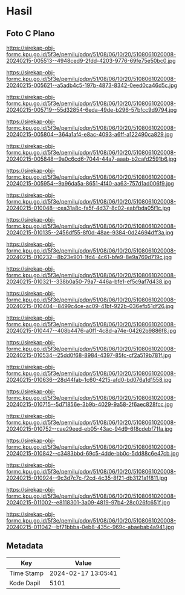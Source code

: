 # Hasil

## Foto C Plano

https://sirekap-obj-formc.kpu.go.id/5f3e/pemilu/pdpr/51/08/06/10/20/5108061020008-20240215-005513--4948ced9-2fdd-4203-9776-69fe75e50bc0.jpg

https://sirekap-obj-formc.kpu.go.id/5f3e/pemilu/pdpr/51/08/06/10/20/5108061020008-20240215-005621--a5adb4c5-197b-4873-8342-0eed0ca46d5c.jpg

https://sirekap-obj-formc.kpu.go.id/5f3e/pemilu/pdpr/51/08/06/10/20/5108061020008-20240215-005719--55d32854-6eda-49de-b296-57bfcc9d9794.jpg

https://sirekap-obj-formc.kpu.go.id/5f3e/pemilu/pdpr/51/08/06/10/20/5108061020008-20240215-005804--364a1af4-e8ac-4093-a6ff-a122490ca829.jpg

https://sirekap-obj-formc.kpu.go.id/5f3e/pemilu/pdpr/51/08/06/10/20/5108061020008-20240215-005848--9a0c6cd6-7044-44a7-aaab-b2cafd2591b6.jpg

https://sirekap-obj-formc.kpu.go.id/5f3e/pemilu/pdpr/51/08/06/10/20/5108061020008-20240215-005954--9a96da5a-8651-4f40-aa63-757d1ad006f9.jpg

https://sirekap-obj-formc.kpu.go.id/5f3e/pemilu/pdpr/51/08/06/10/20/5108061020008-20240215-010048--cea31a8c-fa5f-4d37-8c02-eabfbda05f1c.jpg

https://sirekap-obj-formc.kpu.go.id/5f3e/pemilu/pdpr/51/08/06/10/20/5108061020008-20240215-010135--2456df55-8f0d-48ae-9384-0d24694dff3a.jpg

https://sirekap-obj-formc.kpu.go.id/5f3e/pemilu/pdpr/51/08/06/10/20/5108061020008-20240215-010232--8b23e901-1fd4-4c61-bfe9-8e9a769d719c.jpg

https://sirekap-obj-formc.kpu.go.id/5f3e/pemilu/pdpr/51/08/06/10/20/5108061020008-20240215-010321--338b0a50-79a7-446a-bfe1-ef5c9af7d438.jpg

https://sirekap-obj-formc.kpu.go.id/5f3e/pemilu/pdpr/51/08/06/10/20/5108061020008-20240215-010404--8499c4ce-ac09-41bf-922b-036efb51df26.jpg

https://sirekap-obj-formc.kpu.go.id/5f3e/pemilu/pdpr/51/08/06/10/20/5108061020008-20240215-010447--408b4476-a0f1-4c8d-a74e-04262b9886f8.jpg

https://sirekap-obj-formc.kpu.go.id/5f3e/pemilu/pdpr/51/08/06/10/20/5108061020008-20240215-010534--25dd0f68-8984-4397-85fc-cf2a519b781f.jpg

https://sirekap-obj-formc.kpu.go.id/5f3e/pemilu/pdpr/51/08/06/10/20/5108061020008-20240215-010636--28d44fab-1c60-4215-afd0-bd076a1d1558.jpg

https://sirekap-obj-formc.kpu.go.id/5f3e/pemilu/pdpr/51/08/06/10/20/5108061020008-20240215-010715--5d71856e-3b9b-4029-9a58-2f6aec828fcc.jpg

https://sirekap-obj-formc.kpu.go.id/5f3e/pemilu/pdpr/51/08/06/10/20/5108061020008-20240215-010752--cae29eed-eb05-43ac-94d9-6f8cdebf71fa.jpg

https://sirekap-obj-formc.kpu.go.id/5f3e/pemilu/pdpr/51/08/06/10/20/5108061020008-20240215-010842--c3483bbd-69c5-4dde-bb0c-5dd88c6e47cb.jpg

https://sirekap-obj-formc.kpu.go.id/5f3e/pemilu/pdpr/51/08/06/10/20/5108061020008-20240215-010924--9c3d7c7c-f2cd-4c35-8f21-db3121a1f811.jpg

https://sirekap-obj-formc.kpu.go.id/5f3e/pemilu/pdpr/51/08/06/10/20/5108061020008-20240215-011002--e8118301-3a09-4819-97b4-28c026fc651f.jpg

https://sirekap-obj-formc.kpu.go.id/5f3e/pemilu/pdpr/51/08/06/10/20/5108061020008-20240215-011042--bf71bbba-0eb8-435c-969c-abaebab4a941.jpg


## Metadata

| Key        | Value               |
| ---------- | ------------------- |
| Time Stamp | 2024-02-17 13:05:41 |
| Kode Dapil | 5101                |




